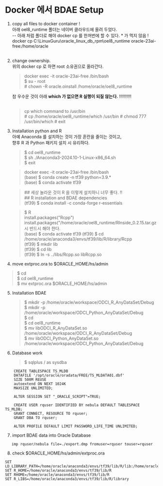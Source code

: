 # Docker 에서 BDAE Setup

1.  copy all files to docker container !<br>
    아래 oel8_runtime 폴더는 네이버 클라우드에 올려 두었다.<br>
    -- 아래 처럼 폴더로 해야 docker cp 를 한꺼번에 할 수 있다. * 가 먹지 않음 !<br>
    docker cp C:\LinuxGuru\oracle_linux_db_rpm\oel8_runtime oracle-23ai-free:/home/oracle<br><br>

2.  change ownership.<br>
    위의 docker cp 로 하면 root 소유권으로 올라간다.<br>
    > docker exec -it oracle-23ai-free /bin/bash<br>
    > $ su - root<br>
    > \# chown -R oracle.oinstall /home/oracle/oel8_runtime<br>
    
    참 우수운 것이 아래 **which 가 없으면 R 실행이 되질 않는다.** !!!!!!!!!!<br><br>
    > cp which command to /usr/bin<br>
    > \# cp /home/oracle/oel8_runtime/which /usr/bin
    > \# chmod 777 /usr/bin/which
    > \# exit

3. Installation python and R<br>
    아예 Anaconda 를 설치하는 것이 가장 혼란을 줄이는 것이고,<br>
    향후 R 과 Python 패키지 설치 시 유리하다.<br>
    > $ cd oel8_runtime<br>
    > $ sh ./Anaconda3-2024.10-1-Linux-x86_64.sh<br>
    > $ exit<br>

    > docker exec -it oracle-23ai-free /bin/bash<br>
    > (base) $ conda create -n tf39 python=3.9.*<br>
    > (base) $ conda activate tf39<br>
    
    > \## 세상 놀라운 것이 R 을 이렇게 설치하니 너무 좋다. !!<br>
    > \## R installation and BDAE dependencies<br>
    > (tf39)  $ conda install -c conda-forge r-essentials<br>

    > $ R<br>
    > install.packages("Rcpp")<br>
    > install.packages("/home/oracle/oel8_runtime/RInside_0.2.15.tar.gz시 반드시 해야 한다.<br>
    > (base)  $ conda activate tf39
    > (tf39)  $ cd /home/oracle/anaconda3/envs/tf39/lib/R/library/Rcpp<br>
    > (tf39)  $ mkdir lib<br>
    > (tf39)  $ cd lib<br>
    > (tf39)  $ ln -s ../libs/Rcpp.so libRcpp.so<br>
    

4.  move extproc.ora to $ORACLE_HOME/hs/admin<br>

   > $ cd<br>
   > $ cd oel8_runtime<br>
   > $ mv extproc.ora  $ORACLE_HOME/hs/admin<br>

5. Installation BDAE<br>
   > $ mkdir -p /home/oracle/workspace/ODCI_R_AnyDataSet/Debug<br>
   > $ mkdir -p /home/oracle/workspace/ODCI_Python_AnyDataSet/Debug<br>
   > $ cd <br>
   > $ cd oel8_runtime<br>
   > $ mv libODCI_R_AnyDataSet.so /home/oracle/workspace/ODCI_R_AnyDataSet/Debug<br>
   > $ mv libODCI_Python_AnyDataSet.so /home/oracle/workspace/ODCI_Python_AnyDataSet/Debug<br>

6. Database work<br>
   > $ sqlplus / as sysdba<br>
```
	CREATE TABLESPACE TS_MLDB 
	DATAFILE '/opt/oracle/oradata/FREE/TS_MLDATA01.dbf'
	SIZE 500M REUSE
	autoextend ON NEXT 1024K
	MAXSIZE UNLIMITED;

	ALTER SESSION SET "_ORACLE_SCRIPT"=TRUE;

	CREATE USER rquser IDENTIFIED BY nebula DEFAULT TABLESPACE TS_MLDB;
	GRANT CONNECT, RESOURCE TO rquser;
	GRANT DBA TO rquser;
     
  	ALTER PROFILE DEFAULT LIMIT PASSWORD_LIFE_TIME UNLIMITED;
```
7. import BDAE data into Oracle Database
  ```
     imp rquser/nebula file=./export.dmp fromuser=rquser touser=rquser
  ```
8. check $ORACLE_HOME/hs/admin/extproc.ora
```
SET LD_LIBRARY_PATH=/home/oracle/anaconda3/envs/tf39/lib/R/lib:/home/oracle/anaconda3/envs/tf39/lib/R/library/RInside/lib:/home/oracle/anaconda3/envs/tf39/lib/R/library/Rcpp/lib:/home/oracle/anaconda3/envs/tf39/lib:/opt/oracle/product/23ai/dbhomeFree/lib
SET R_HOME=/home/oracle/anaconda3/envs/tf39/lib/R
SET RHOME=/home/oracle/anaconda3/envs/tf39/lib/R
SET R_LIBS=/home/oracle/anaconda3/envs/tf39/lib/R/library
```
